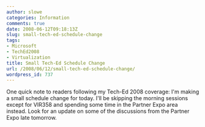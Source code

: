 ```yaml
---
author: slowe
categories: Information
comments: true
date: 2008-06-12T09:18:13Z
slug: small-tech-ed-schedule-change
tags:
- Microsoft
- TechEd2008
- Virtualization
title: Small Tech-Ed Schedule Change
url: /2008/06/12/small-tech-ed-schedule-change/
wordpress_id: 737
---
```


One quick note to readers following my Tech-Ed 2008 coverage: I'm making a small schedule change for today. I'll be skipping the morning sessions except for VIR358 and spending some time in the Partner Expo area instead. Look for an update on some of the discussions from the Partner Expo late tomorrow.
